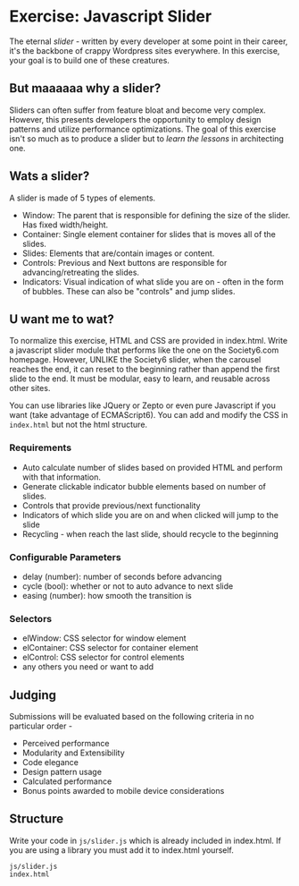 # Exercise: Javascript Slider

The eternal *slider* - written by every developer at some point in their career, it's the backbone of crappy Wordpress sites everywhere.  In this exercise, your goal is to build one of these creatures.

## But maaaaaa why a slider?

Sliders can often suffer from feature bloat and become very complex.  However, this presents developers the opportunity to employ design patterns and utilize performance optimizations.  The goal of this exercise isn't so much as to produce a slider but to *learn the lessons* in architecting one.

## Wats a slider?

A slider is made of 5 types of elements.

* Window: The parent that is responsible for defining the size of the slider.  Has fixed width/height.
* Container: Single element container for slides that is moves all of the slides.
* Slides: Elements that are/contain images or content.
* Controls: Previous and Next buttons are responsible for advancing/retreating the slides.
* Indicators: Visual indication of what slide you are on - often in the form of bubbles.  These can also be "controls" and jump slides.

## U want me to wat?

To normalize this exercise, HTML and CSS are provided in index.html.  Write a javascript slider module that performs like the one on the Society6.com homepage.  However, UNLIKE the Society6 slider, when the carousel reaches the end, it can reset to the beginning rather than append the first slide to the end.  It must be modular, easy to learn, and reusable across other sites.

You can use libraries like JQuery or Zepto or even pure Javascript if you want (take advantage of ECMAScript6).  You can add and modify the CSS in ```index.html``` but not the html structure.

### Requirements
* Auto calculate number of slides based on provided HTML and perform with that information.
* Generate clickable indicator bubble elements based on number of slides.
* Controls that provide previous/next functionality
* Indicators of which slide you are on and when clicked will jump to the slide
* Recycling - when reach the last slide, should recycle to the beginning

### Configurable Parameters
* delay (number): number of seconds before advancing
* cycle (bool): whether or not to auto advance to next slide
* easing (number): how smooth the transition is

### Selectors
* elWindow: CSS selector for window element
* elContainer: CSS selector for container element
* elControl: CSS selector for control elements
* any others you need or want to add

## Judging

Submissions will be evaluated based on the following criteria in no particular order -

* Perceived performance
* Modularity and Extensibility
* Code elegance
* Design pattern usage
* Calculated performance
* Bonus points awarded to mobile device considerations

## Structure

Write your code in ```js/slider.js``` which is already included in index.html.  If you are using a library you must add it to index.html yourself.

```
js/slider.js
index.html
```
